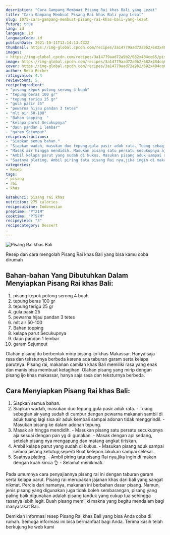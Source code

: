 ```yaml
---
description: "Cara Gampang Membuat Pisang Rai khas Bali yang Lezat"
title: "Cara Gampang Membuat Pisang Rai khas Bali yang Lezat"
slug: 1075-cara-gampang-membuat-pisang-rai-khas-bali-yang-lezat
future: true
lang: id
language: id
languageCode: id
publishDate: 2021-10-11T12:14:13.432Z 
thumbnail: https://img-global.cpcdn.com/recipes/3a14779aad72a9b2/682x484cq65/pisang-rai-khas-bali-foto-resep-utama.png
images:
- https://img-global.cpcdn.com/recipes/3a14779aad72a9b2/682x484cq65/pisang-rai-khas-bali-foto-resep-utama.png
image: https://img-global.cpcdn.com/recipes/3a14779aad72a9b2/682x484cq65/pisang-rai-khas-bali-foto-resep-utama.png
cover: https://img-global.cpcdn.com/recipes/3a14779aad72a9b2/682x484cq65/pisang-rai-khas-bali-foto-resep-utama.png
author: Rosa Becker
ratingvalue: 4.4
reviewcount: 5
recipeingredient:
- "pisang kepok potong serong 4 buah"
- "tepung beras 100 gr"
- "tepung terigu 25 gr"
- "gula pasir 25"
- "pewarna hijau pandan 3 tetes"
- "mlt air 50-100"
- "Bahan topping  "
- "kelapa parut Secukupnya"
- "daun pandan 1 lembar"
- "garam Sejumput"
recipeinstructions:
- "Siapkan semua bahan."
- "Siapkan wadah, masukan duo tepung,gula pasir aduk rata. Tuang sebagian air yang sudah di campur dengan pewarna makanan sambil di aduk tuang lagi sisa air aduk kembali sampai adonan tidak menggrindil. Masukan pisang ke dalam adonan tepung."
- "Masak air hingga mendidih. Masukan pisang satu persatu secukupnya aja sesuai dengan pan yg di gunakan. Masak dengan api sedang, setelah pisang nya mengapung dan matang angkat tiriskan."
- "Ambil kelapa parut yang sudah di kukus. Masukan pisang aduk sampai semua pisang ketutup,seperti Buat kelepon.lakukan sampai selesai."
- "Saatnya plating. Ambil piring tata pisang Rai nya,jika ingin di makan dengan kuah kinca 👌 Selamat menikmati."
categories:
- Resep
tags:
- pisang
- rai
- khas

katakunci: pisang rai khas 
nutrition: 275 calories
recipecuisine: Indonesian
preptime: "PT21M"
cooktime: "PT57M"
recipeyield: "3"
recipecategory: Dessert
. 
---
```



![Pisang Rai khas Bali](https://img-global.cpcdn.com/recipes/3a14779aad72a9b2/682x484cq65/pisang-rai-khas-bali-foto-resep-utama.png)

Resep dan cara mengolah  Pisang Rai khas Bali yang bisa kamu coba dirumah

<!--inarticleads1-->

## Bahan-bahan Yang Dibutuhkan Dalam Menyiapkan Pisang Rai khas Bali:

1. pisang kepok potong serong 4 buah
1. tepung beras 100 gr
1. tepung terigu 25 gr
1. gula pasir 25
1. pewarna hijau pandan 3 tetes
1. mlt air 50-100
1. Bahan topping  
1. kelapa parut Secukupnya
1. daun pandan 1 lembar
1. garam Sejumput

Olahan pisang itu berbentuk mirip pisang ijo khas Makassar. Hanya saja rasa dan teksturnya berbeda karena ada taburan garam serta kelapa parutnya. Pisang rai, makanan camilan khas Bali memiliki rasa yang enak dan manis bisa membuat ketagihan. Olahan pisang yang mirip dengan pisang ijo khas makassar, hanya saja rasa dan teksturnya berbeda. 

<!--inarticleads2-->

## Cara Menyiapkan Pisang Rai khas Bali:

1. Siapkan semua bahan.
1. Siapkan wadah, masukan duo tepung,gula pasir aduk rata. - Tuang sebagian air yang sudah di campur dengan pewarna makanan sambil di aduk tuang lagi sisa air aduk kembali sampai adonan tidak menggrindil. - Masukan pisang ke dalam adonan tepung.
1. Masak air hingga mendidih. - Masukan pisang satu persatu secukupnya aja sesuai dengan pan yg di gunakan. - Masak dengan api sedang, setelah pisang nya mengapung dan matang angkat tiriskan.
1. Ambil kelapa parut yang sudah di kukus. - Masukan pisang aduk sampai semua pisang ketutup,seperti Buat kelepon.lakukan sampai selesai.
1. Saatnya plating. - Ambil piring tata pisang Rai nya,jika ingin di makan dengan kuah kinca 👌 - Selamat menikmati.


Pada umumnya cara penyajiannya pisang rai ini dengan taburan garam serta kelapa parut. Pisang rai merupakan jajanan khas dari bali yang sangat nikmat. Percis dari namanya, makanan ini berbahan dasar pisang. Namun, jenis pisang yang digunakan juga tidak boleh sembarangan, pisang yang paling baik digunakan adalah pisang tanduk yang cukup tua sehingga rasanya lebih legit. Buah pisang memiliki makna yang begitu mendalam bagi masyarakat Bali. 

Demikian informasi  resep Pisang Rai khas Bali   yang bisa Anda coba di rumah. Semoga informasi ini bisa bermanfaat bagi Anda. Terima kasih telah berkujung ke web kami
